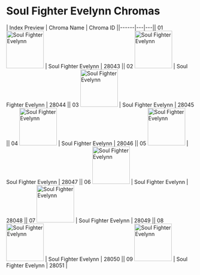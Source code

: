 # Soul Fighter Evelynn Chromas

| Index  Preview | Chroma Name | Chroma ID ||------|---|---|| 01  <img src='https://raw.communitydragon.org/latest/plugins/rcp-be-lol-game-data/global/default/v1/champion-chroma-images/28/28043.png' alt='Soul Fighter Evelynn' width='100'> | Soul Fighter Evelynn | 28043 || 02  <img src='https://raw.communitydragon.org/latest/plugins/rcp-be-lol-game-data/global/default/v1/champion-chroma-images/28/28044.png' alt='Soul Fighter Evelynn' width='100'> | Soul Fighter Evelynn | 28044 || 03  <img src='https://raw.communitydragon.org/latest/plugins/rcp-be-lol-game-data/global/default/v1/champion-chroma-images/28/28045.png' alt='Soul Fighter Evelynn' width='100'> | Soul Fighter Evelynn | 28045 || 04  <img src='https://raw.communitydragon.org/latest/plugins/rcp-be-lol-game-data/global/default/v1/champion-chroma-images/28/28046.png' alt='Soul Fighter Evelynn' width='100'> | Soul Fighter Evelynn | 28046 || 05  <img src='https://raw.communitydragon.org/latest/plugins/rcp-be-lol-game-data/global/default/v1/champion-chroma-images/28/28047.png' alt='Soul Fighter Evelynn' width='100'> | Soul Fighter Evelynn | 28047 || 06  <img src='https://raw.communitydragon.org/latest/plugins/rcp-be-lol-game-data/global/default/v1/champion-chroma-images/28/28048.png' alt='Soul Fighter Evelynn' width='100'> | Soul Fighter Evelynn | 28048 || 07  <img src='https://raw.communitydragon.org/latest/plugins/rcp-be-lol-game-data/global/default/v1/champion-chroma-images/28/28049.png' alt='Soul Fighter Evelynn' width='100'> | Soul Fighter Evelynn | 28049 || 08  <img src='https://raw.communitydragon.org/latest/plugins/rcp-be-lol-game-data/global/default/v1/champion-chroma-images/28/28050.png' alt='Soul Fighter Evelynn' width='100'> | Soul Fighter Evelynn | 28050 || 09  <img src='https://raw.communitydragon.org/latest/plugins/rcp-be-lol-game-data/global/default/v1/champion-chroma-images/28/28051.png' alt='Soul Fighter Evelynn' width='100'> | Soul Fighter Evelynn | 28051 |